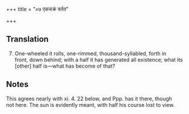 +++
title = "०७ एकचक्रं वर्तत"

+++
## Translation
7. One-wheeled it rolls, one-rimmed, thousand-syllabled, forth in  
front, down behind; with a half it has generated all existence; what its  
\[other\] half is—what has become of that?

## Notes
This agrees nearly with xi. 4. 22 below, and Ppp. has it there, though  
not here. The sun is evidently meant, with half his course lost to view.
